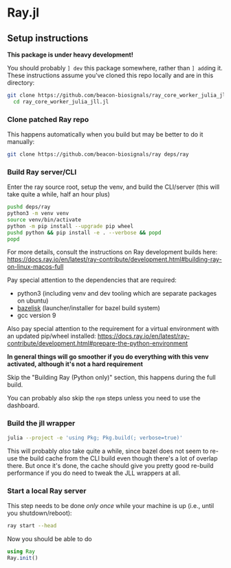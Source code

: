 # Ray.jl

## Setup instructions

**This package is under heavy development!**

You should probably `] dev` this package somewhere, rather than `] add`ing it.
These instructions assume you've cloned this repo locally and are in this
directory:

```sh
git clone https://github.com/beacon-biosignals/ray_core_worker_julia_jll.jl && \
  cd ray_core_worker_julia_jll.jl
```

### Clone patched Ray repo

This happens automatically when you build but may be better to do it manually:

```sh
git clone https://github.com/beacon-biosignals/ray deps/ray
```

### Build Ray server/CLI

Enter the ray source root, setup the venv, and build the CLI/server (this will
take quite a while, half an hour plus)

```sh
pushd deps/ray
python3 -m venv venv
source venv/bin/activate
python -m pip install --upgrade pip wheel
pushd python && pip install -e . --verbose && popd
popd
```

For more details, consult the instructions on Ray development builds here:
https://docs.ray.io/en/latest/ray-contribute/development.html#building-ray-on-linux-macos-full

Pay special attention to the dependencies that are required:
- python3 (including venv and dev tooling which are separate packages on ubuntu)
- [bazelisk](https://github.com/bazelbuild/bazelisk) (launcher/installer for
  bazel build system)
- gcc version 9

Also pay special attention to the requirement for a virtual environment with an
updated pip/wheel installed:
https://docs.ray.io/en/latest/ray-contribute/development.html#prepare-the-python-environment

**In general things will go smoother if you do everything with this venv
activated, although it's not a hard requirement**

Skip the "Building Ray (Python only)" section, this happens during the full
build.

You can probably also skip the `npm` steps unless you need to use the dashboard.

### Build the jll wrapper

```sh 
julia --project -e 'using Pkg; Pkg.build(; verbose=true)'
```

This will probably _also_ take quite a while, since bazel does not seem to
re-use the build cache from the CLI build even though there's a lot of overlap
there.  But once it's done, the cache should give you pretty good re-build
performance if you do need to tweak the JLL wrappers at all.

### Start a local Ray server

This step needs to be done _only once_ while your machine is up (i.e., until you
shutdown/reboot):

```sh
ray start --head
```

Now you should be able to do

```julia
using Ray
Ray.init()
```
